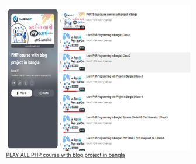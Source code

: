 
<img src="Screenshot_1.png" height="400">
<a href="https://youtube.com/playlist?list=PLaCUFUZ_YQwVGxKqjXaQcWEeTMIWeEFjX&si=oqeN0jg5PvkvHN0h">
PLAY ALL PHP course with blog project in bangla</a>
